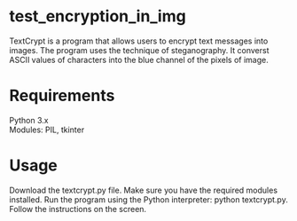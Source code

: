 # test_encryption_in_img
TextCrypt is a program that allows users to encrypt text messages into images. 
The program uses the technique of steganography. 
It converst ASCII values of characters into the blue channel of the pixels of image.

# Requirements
Python 3.x  
Modules: PIL, tkinter

# Usage
Download the textcrypt.py file.
Make sure you have the required modules installed.
Run the program using the Python interpreter: python textcrypt.py.
Follow the instructions on the screen.
